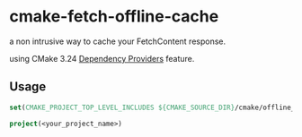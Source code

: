 # cmake-fetch-offline-cache

a non intrusive way to cache your FetchContent response.

using CMake 3.24 [Dependency Providers](https://cmake.org/cmake/help/latest/command/cmake_language.html#dependency-providers) feature.

## Usage

``` cmake
set(CMAKE_PROJECT_TOP_LEVEL_INCLUDES ${CMAKE_SOURCE_DIR}/cmake/offline_cache_provider.cmake)

project(<your_project_name>)
```


